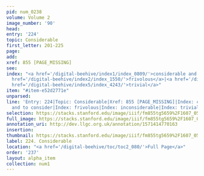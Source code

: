 ```yaml
---
pid: num_0238
volume: Volume 2
image_number: '90'
head: 
entry: '224'
topic: Considerable
first_letter: 201-225
page: 
add: 
xref: 855 [PAGE_MISSING]
see: 
index: "<a href='/digital-beehive/index1/index_0809/'>considerable and to consider</a>|<a
  href='/digital-beehive/index2/index_1550/'>frivolous</a>|<a href='/digital-beehive/index3/index_2002/'>inconsiderable</a>|<a
  href='/digital-beehive/index5/index_4243/'>trivial</a>"
item: "#item-e52d2771e"
unparsed: 
line: 'Entry: 224|Topic: Considerable|Xref: 855 [PAGE_MISSING]|Index: considerable
  and to consider|Index: frivolous|Index: inconsiderable|Index: trivial|#item-e52d2771e'
selection: https://stacks.stanford.edu/image/iiif/fm855tg5659%2F1607_0557/781,4414,2973,595/full/0/default.jpg
full_image: https://stacks.stanford.edu/image/iiif/fm855tg5659%2F1607_0557/full/full/0/default.jpg
annotation_uri: http://dev.llgc.org.uk/annotation/1571414770163
insertion: 
thumbnail: https://stacks.stanford.edu/image/iiif/fm855tg5659%2F1607_0557/781,4414,600,180/250,/0/default.jpg
label: 224. Considerable
location: "<a href='/digital-beehive/toc/toc2_080/'>Full Page</a>"
order: '237'
layout: alpha_item
collection: num1
---
```

